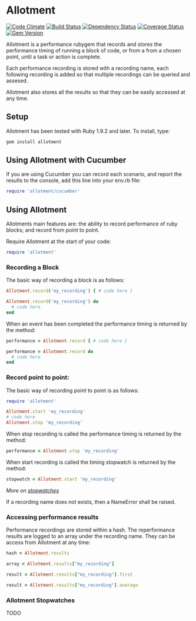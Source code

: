 # Allotment

[![Code Climate](https://codeclimate.com/github/benSlaughter/allotment.png)](https://codeclimate.com/github/benSlaughter/allotment)
[![Build Status](https://travis-ci.org/benSlaughter/allotment.png?branch=master)](https://travis-ci.org/benSlaughter/allotment)
[![Dependency Status](https://gemnasium.com/benSlaughter/allotment.png)](https://gemnasium.com/benSlaughter/allotment)
[![Coverage Status](https://coveralls.io/repos/benSlaughter/allotment/badge.png?branch=master)](https://coveralls.io/r/benSlaughter/allotment)
[![Gem Version](https://badge.fury.io/rb/allotment.png)](http://badge.fury.io/rb/allotment)

Allotment is a performance rubygem that records and stores the performance timing of running a block of code,
or from a from a chosen point, until a task or action is complete.

Each performance recording is stored with a recording name,
each following recording is added so that multiple recordings can be queried and assesed.

Allotment also stores all the results so that they can be easily accessed at any time.

## Setup

Allotment has been tested with Ruby 1.9.2 and later.
To install, type:

```bash
gem install allotment
```

## Using Allotment with Cucumber

If you are using Cucumber you can record each scenario, and report the results to the console, add this line into your env.rb file:

```ruby
require 'allotment/cucumber'
```

## Using Allotment

Allotments main features are: the ability to record performance of ruby blocks; and record from point to point.

Require Allotment at the start of your code:

```ruby
require 'allotment'
```

### Recording a Block

The basic way of recording a block is as follows:

```ruby
Allotment.record('my_recording') { # code here }
```
```ruby
Allotment.record('my_recording') do
  # code here
end
```

When an event has been completed the performance timing is returned by the method:

```ruby
performance = Allotment.record { # code here }
```
```ruby
performance = Allotment.record do
  # code here
end
```

### Record point to point:

The basic way of recording point to point is as follows:

```ruby
require 'allotment'

Allotment.start 'my_recording'
# code here
Allotment.stop 'my_recording'
```

When stop recording is called the performance timing is returned by the method:

```ruby
performance = Allotment.stop 'my_recording'
```

When start recording is called the timing stopwatch is returned by the method:

```ruby
stopwatch = Allotment.start 'my_recording'
```

_More on [stopwatches](#allotment-stopwatches)_

If a recording name does not exists, then a NameError shall be raised.

### Accessing performance results

Performance recordings are stored within a hash. The reperformance results are logged to an array under the recording name.
They can be access from Allotment at any time:

```ruby
hash = Allotment.results
```
```ruby
array = Allotment.results["my_recording"]
```
```ruby
result = Allotment.results["my_recording"].first
```
```ruby
result = Allotment.results["my_recording"].average
```

### Allotment Stopwatches

TODO

